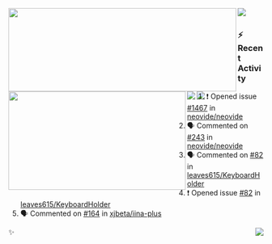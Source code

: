 <p>
  <p>
  <img align="left" width="450" height="165" src="https://github-readme-stats.vercel.app/api?username=lowking&bg_color=0D1116&theme=synthwave&show_icons=true&hide_border=true&line_height=20&title_color=4E7C65&icon_color=555&show_owner=true&text_color=777&count_private=true"/>
  </p>
  <p>
  <img align="left" width="350" height="195" src="https://github-readme-stats.vercel.app/api/top-langs/?layout=compact&username=lowking&bg_color=0D1116&theme=synthwave&show_icons=true&hide_border=true&line_height=20&title_color=4E7C65&icon_color=555&show_owner=true&text_color=777&hide&langs_count=4"/>
  </p>
  <p>
    <a align="left" href="https://t.me/Violettoy_bot"><img src="https://img.shields.io/badge/Telegram-%2352A4DB.svg?&style=social&logo=telegram&logoColor=white" /></a>&nbsp;&nbsp;
    <img align="left" src="https://github.com/lowking/lowking/workflows/Waka%20Readme/badge.svg" />&nbsp;&nbsp;
    <img align="left" src="https://github.com/lowking/lowking/workflows/Activity%20Readme/badge.svg" />
  </p>
</p>

### :zap: Recent Activity

<!--START_SECTION:activity-->
1. ❗️ Opened issue [#1467](https://github.com/neovide/neovide/issues/1467) in [neovide/neovide](https://github.com/neovide/neovide)
2. 🗣 Commented on [#243](https://github.com/neovide/neovide/issues/243) in [neovide/neovide](https://github.com/neovide/neovide)
3. 🗣 Commented on [#82](https://github.com/leaves615/KeyboardHolder/issues/82) in [leaves615/KeyboardHolder](https://github.com/leaves615/KeyboardHolder)
4. ❗️ Opened issue [#82](https://github.com/leaves615/KeyboardHolder/issues/82) in [leaves615/KeyboardHolder](https://github.com/leaves615/KeyboardHolder)
5. 🗣 Commented on [#164](https://github.com/xjbeta/iina-plus/issues/164) in [xjbeta/iina-plus](https://github.com/xjbeta/iina-plus)
<!--END_SECTION:activity-->

✨<img align="right" src="http://profile-counter.glitch.me/lowking/count.svg"/>
